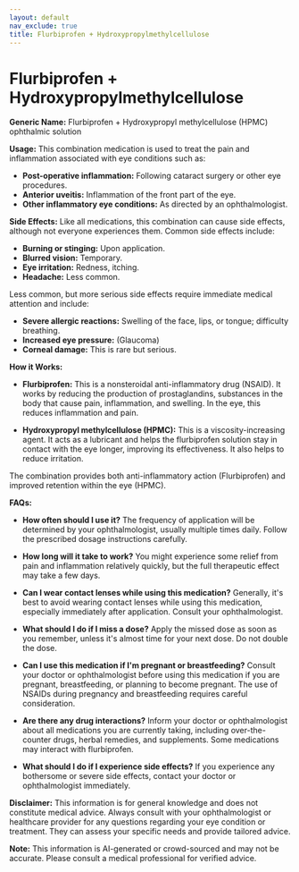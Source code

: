 ```yaml
---
layout: default
nav_exclude: true
title: Flurbiprofen + Hydroxypropylmethylcellulose
---
```


# Flurbiprofen + Hydroxypropylmethylcellulose

**Generic Name:** Flurbiprofen + Hydroxypropyl methylcellulose (HPMC) ophthalmic solution

**Usage:** This combination medication is used to treat the pain and inflammation associated with eye conditions such as:

* **Post-operative inflammation:** Following cataract surgery or other eye procedures.
* **Anterior uveitis:** Inflammation of the front part of the eye.
* **Other inflammatory eye conditions:** As directed by an ophthalmologist.


**Side Effects:**  Like all medications, this combination can cause side effects, although not everyone experiences them.  Common side effects include:

* **Burning or stinging:** Upon application.
* **Blurred vision:** Temporary.
* **Eye irritation:** Redness, itching.
* **Headache:** Less common.

Less common, but more serious side effects require immediate medical attention and include:

* **Severe allergic reactions:** Swelling of the face, lips, or tongue; difficulty breathing.
* **Increased eye pressure:**  (Glaucoma)
* **Corneal damage:**  This is rare but serious.


**How it Works:**

* **Flurbiprofen:** This is a nonsteroidal anti-inflammatory drug (NSAID). It works by reducing the production of prostaglandins, substances in the body that cause pain, inflammation, and swelling. In the eye, this reduces inflammation and pain.

* **Hydroxypropyl methylcellulose (HPMC):** This is a viscosity-increasing agent.  It acts as a lubricant and helps the flurbiprofen solution stay in contact with the eye longer, improving its effectiveness.  It also helps to reduce irritation.

The combination provides both anti-inflammatory action (Flurbiprofen) and improved retention within the eye (HPMC).


**FAQs:**

* **How often should I use it?**  The frequency of application will be determined by your ophthalmologist, usually multiple times daily.  Follow the prescribed dosage instructions carefully.

* **How long will it take to work?**  You might experience some relief from pain and inflammation relatively quickly, but the full therapeutic effect may take a few days.

* **Can I wear contact lenses while using this medication?** Generally, it's best to avoid wearing contact lenses while using this medication, especially immediately after application.  Consult your ophthalmologist.

* **What should I do if I miss a dose?** Apply the missed dose as soon as you remember, unless it's almost time for your next dose. Do not double the dose.

* **Can I use this medication if I'm pregnant or breastfeeding?**  Consult your doctor or ophthalmologist before using this medication if you are pregnant, breastfeeding, or planning to become pregnant.  The use of NSAIDs during pregnancy and breastfeeding requires careful consideration.

* **Are there any drug interactions?**  Inform your doctor or ophthalmologist about all medications you are currently taking, including over-the-counter drugs, herbal remedies, and supplements.  Some medications may interact with flurbiprofen.

* **What should I do if I experience side effects?**  If you experience any bothersome or severe side effects, contact your doctor or ophthalmologist immediately.


**Disclaimer:** This information is for general knowledge and does not constitute medical advice. Always consult with your ophthalmologist or healthcare provider for any questions regarding your eye condition or treatment.  They can assess your specific needs and provide tailored advice.


**Note:** This information is AI-generated or crowd-sourced and may not be accurate. Please consult a medical professional for verified advice.